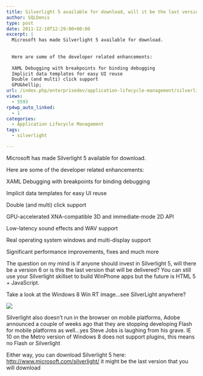 ```yaml
---
title: Silverlight 5 available for download, will it be the last version?
author: SQLDenis
type: post
date: 2011-12-10T12:29:00+00:00
excerpt: |
  Microsoft has made Silverlight 5 available for download.
  
  
  Here are some of the developer related enhancements:
  
  XAML Debugging with breakpoints for binding debugging
  Implicit data templates for easy UI reuse
  Double (and multi) click support
  GPU&hellip;
url: /index.php/enterprisedev/application-lifecycle-management/silverlight-5-available-for-download/
views:
  - 5593
rp4wp_auto_linked:
  - 1
categories:
  - Application Lifecycle Management
tags:
  - silverlight

---
```

Microsoft has made Silverlight 5 available for download.

Here are some of the developer related enhancements:

XAML Debugging with breakpoints for binding debugging
  
Implicit data templates for easy UI reuse
  
Double (and multi) click support
  
GPU-accelerated XNA-compatible 3D and immediate-mode 2D API
  
Low-latency sound effects and WAV support
  
Real operating system windows and multi-display support
  
Significant performance improvements, fixes and much more

The question on my mind is if anyone should invest in Silverlight 5, will there be a version 6 or is this the last version that will be delivered? You can still use your Silverlight skillset to build WinPhone apps but the future is HTML 5 + JavaScript.
  
Take a look at the Windows 8 Win RT image&#8230;see SilverLight anywhere? 

![][1]

Silverlight also doesn&#8217;t run in the browser on mobile platforms, Adobe announced a couple of weeks ago that they are stopping developing Flash for mobile platforms as well&#8230;yes Steve Jobs is laughing from his grave. IE 10 on the Metro version of Windows 8 does not support plugins, this means no Flash or Silverlight

Either way, you can download Silverlight 5 here: http://www.microsoft.com/silverlight/ it might be the last version that you will download

 [1]: /wp-content/uploads/blogs/EnterpriseDev/.evocache/WinRT.PNG/fit-400x320.PNG?mtime=1323526718 ""